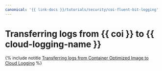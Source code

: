 ```yaml
---
canonical: '{{ link-docs }}/tutorials/security/coi-fluent-bit-logging'
---
```


# Transferring logs from {{ coi }} to {{ cloud-logging-name }}

{% include notitle [Transferring logs from Container Optimized Image to Cloud Logging](../../_tutorials/containers/coi-fluent-bit-logging.md) %}